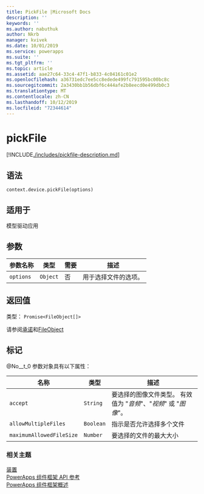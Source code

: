 ```yaml
---
title: PickFile |Microsoft Docs
description: ''
keywords: ''
ms.author: nabuthuk
author: Nkrb
manager: kvivek
ms.date: 10/01/2019
ms.service: powerapps
ms.suite: ''
ms.tgt_pltfrm: ''
ms.topic: article
ms.assetid: aae27c64-33c4-47f1-b833-4c04161c01e2
ms.openlocfilehash: a36731edc7ee5cc8edede499fc791595bc00bc8c
ms.sourcegitcommit: 2a3430bb1b56dbf6c444afe2b8eecd0e499db0c3
ms.translationtype: MT
ms.contentlocale: zh-CN
ms.lasthandoff: 10/12/2019
ms.locfileid: "72344614"
---
```

# <a name="pickfile"></a>pickFile

[!INCLUDE[./includes/pickfile-description.md](./includes/pickfile-description.md)]

## <a name="syntax"></a>语法

`context.device.pickFile(options)`

## <a name="available-for"></a>适用于 

模型驱动应用

## <a name="parameters"></a>参数

| 参数名称|类型|需要|描述|
| ------------- |----|--------|-----------|
|`options`|`Object`|否|用于选择文件的选项。|

## <a name="return-value"></a>返回值

类型： `Promise<FileObject[]>`

请参阅[承诺](https://developer.mozilla.org/docs/Web/JavaScript/reference/Global_Objects/Promise)和[FileObject](../fileobject.md)

## <a name="remarks"></a>标记

@No__t_0 参数对象具有以下属性：

|名称|类型|描述|
|--|--|--|
|`accept`|`String`|要选择的图像文件类型。 有效值为 "*音频*"、"*视频*" 或 "*图像*"。|
|`allowMultipleFiles`|`Boolean`|指示是否允许选择多个文件|
|`maximumAllowedFileSize`|`Number`|要选择的文件的最大大小|


### <a name="related-topics"></a>相关主题

[装置](../device.md)<br/>
[PowerApps 组件框架 API 参考](../../reference/index.md)<br/>
[PowerApps 组件框架概述](../../overview.md)
